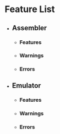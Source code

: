 # Feature List 
- ## Assembler
    - ### Features
    - ### Warnings
    - ### Errors

- ## Emulator
    - ### Features
    - ### Warnings
    - ### Errors
